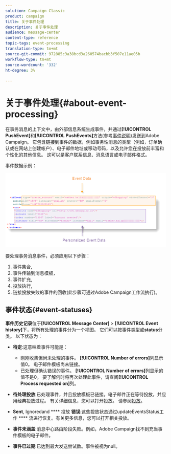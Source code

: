 ```yaml
---
solution: Campaign Classic
product: campaign
title: 关于事件处理
description: 关于事件处理
audience: message-center
content-type: reference
topic-tags: event-processing
translation-type: tm+mt
source-git-commit: 972885c3a38bcd3a260574bacbb3f507e11ae05b
workflow-type: tm+mt
source-wordcount: '332'
ht-degree: 3%

---
```



# 关于事件处理{#about-event-processing}

在事务消息的上下文中，由外部信息系统生成事件，并通过&#x200B;**[!UICONTROL PushEvent]**&#x200B;和&#x200B;**[!UICONTROL PushEvents]**&#x200B;方法(参考[事件说明](../../message-center/using/event-description.md))发送到Adobe Campaign。 它包含链接到事件的数据，例如事务性消息的类型（例如，订单确认或在网站上创建帐户）、电子邮件地址或移动号码，以及允许您在投放前丰富和个性化的其他信息。 这可以是客户联系信息、消息语言或电子邮件格式。

事件数据示例：

![](assets/messagecenter_events_request_001.png)

要处理事务消息事件，必须应用以下步骤：

1. 事件集合,
1. 事件传输到消息模板，
1. 事件扩充,
1. 投放执行,
1. 链接投放失败的事件的回收(此步骤可通过Adobe Campaign工作流执行)。

## 事件状态{#event-statuses}

**事件历史记录**&#x200B;位于&#x200B;**[!UICONTROL Message Center]** > **[!UICONTROL Event history]**&#x200B;下，将所有处理的事件分为一个视图。 它们可以按事件类型或&#x200B;**status**&#x200B;分类。 以下状态为：

* **待定**:这意味着事件可能是：

   * 刚刚收集但尚未处理的事件。 **[!UICONTROL Number of errors]**&#x200B;列显示值0。 电子邮件模板尚未链接。
   * 已处理但确认错误的事件。 **[!UICONTROL Number of errors]**&#x200B;列显示的值不是0。 要了解何时将再次处理此事件，请查阅&#x200B;**[!UICONTROL Process requested on]**&#x200B;列。

* **待处理投放**:已处理事件，并且投放模板已链接。电子邮件正在等待投放，并应用经典投放过程。 有关详细信息，您可以打开投放。 请参阅[投放](../../delivery/using/about-message-tracking.md)。
* **Sent**, Ignoredand  **** 投放 **错误**:这些投放状态通过updateEventsStatus工作 **** 流进行恢复。有关更多信息，您可以打开相关投放。
* **事件未涵盖**:消息中心路由阶段失败。例如，Adobe Campaign找不到充当事件模板的电子邮件。
* **事件已过期**:已达到最大发送尝试数。事件被视为null。
